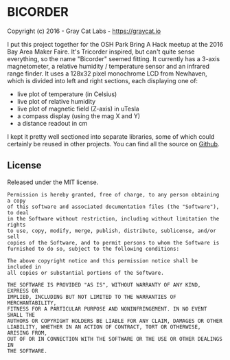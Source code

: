 # BICORDER

Copyright (c) 2016 - Gray Cat Labs - https://graycat.io

I put this project together for the OSH Park Bring A Hack meetup at the 2016 Bay Area Maker Faire. It's Tricorder inspired, but can't quite sense everything, so the name "Bicorder" seemed fitting. It currently has a 3-axis magnetometer, a relative humidity / temperature sensor and an infrared range finder. It uses a 128x32 pixel monochrome LCD from Newhaven, which is divided into left and right sections, each displaying one of:

 * live plot of temperature (in Celsius)
 * live plot of relative humidity
 * live plot of magnetic field (Z-axis) in uTesla
 * a compass display (using the mag X and Y)
 * a distance readout in cm

I kept it pretty well sectioned into separate libraries, some of which could certainly be reused in other projects. You can find all the source on [Github](https://github.com/graycatlabs/Bicorder).

## License

Released under the MIT license.

    Permission is hereby granted, free of charge, to any person obtaining a copy
    of this software and associated documentation files (the "Software"), to deal
    in the Software without restriction, including without limitation the rights
    to use, copy, modify, merge, publish, distribute, sublicense, and/or sell
    copies of the Software, and to permit persons to whom the Software is
    furnished to do so, subject to the following conditions:

    The above copyright notice and this permission notice shall be included in
    all copies or substantial portions of the Software.

    THE SOFTWARE IS PROVIDED "AS IS", WITHOUT WARRANTY OF ANY KIND, EXPRESS OR
    IMPLIED, INCLUDING BUT NOT LIMITED TO THE WARRANTIES OF MERCHANTABILITY,
    FITNESS FOR A PARTICULAR PURPOSE AND NONINFRINGEMENT. IN NO EVENT SHALL THE
    AUTHORS OR COPYRIGHT HOLDERS BE LIABLE FOR ANY CLAIM, DAMAGES OR OTHER
    LIABILITY, WHETHER IN AN ACTION OF CONTRACT, TORT OR OTHERWISE, ARISING FROM,
    OUT OF OR IN CONNECTION WITH THE SOFTWARE OR THE USE OR OTHER DEALINGS IN
    THE SOFTWARE.